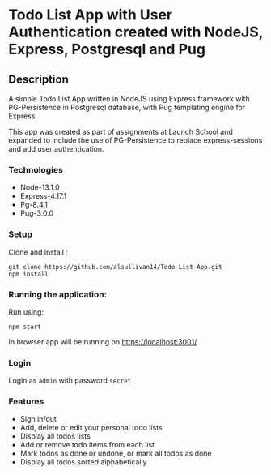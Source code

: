 # Todo List App with User Authentication created with NodeJS, Express, Postgresql and Pug

## Description

A simple Todo List App written in NodeJS using Express framework with PG-Persistence in Postgresql database, with Pug templating engine for Express

This app was created as part of assignments at Launch School and expanded to include the use of PG-Persistence to replace express-sessions and add user authentication.

### Technologies

* Node-13.1.0
* Express-4.17.1
* Pg-8.4.1
* Pug-3.0.0

### Setup

Clone and install :

```
git clone https://github.com/alsullivan14/Todo-List-App.git
npm install
```

### Running the application:

Run using:

```npm start```

In browser app will be running on [https://localhost:3001/](http://localhost:3001/)

### Login

Login as `admin` with password `secret`


### Features

* Sign in/out
* Add, delete or edit your personal todo lists
* Display all todos lists
* Add or remove todo items from each list
* Mark todos as done or undone, or mark all todos as done
* Display all todos sorted alphabetically
